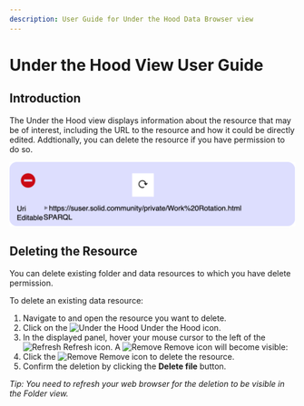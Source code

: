 ```yaml
---
description: User Guide for Under the Hood Data Browser view
---
```


# Under the Hood View User Guide

## Introduction

The Under the Hood view displays information about the resource that may be of interest, including the URL to the resource and how it could be directly edited. Addtionally, you can delete the resource if you have permission to do so.

<img src="Delete_Resource.png" alt="Delete an existing Resource" width="632">

## Deleting the Resource
You can delete existing folder and data resources to which you have delete permission.

To delete an existing data resource:
1. Navigate to and open the resource you want to delete.
2. Click on the <img src="https://solid.github.io/solid-ui/src/originalIcons/tango/22-emblem-system.png" alt="Under the Hood" width="16" height="16"> Under the Hood icon.
3. In the displayed panel, hover your mouse cursor to the left of the <img src="https://solid.github.io/solid-ui/src/icons/noun_479395.svg" alt="Refresh" width="16"> Refresh icon. A <img src="https://solid.github.io/solid-ui/src/icons/noun_2188_red.svg" alt="Remove" width="16"> Remove icon will become visible:
4. Click the <img src="https://solid.github.io/solid-ui/src/icons/noun_2188_red.svg" alt="Remove" width="16"> Remove  icon to delete the resource.
5. Confirm the deletion by clicking the **Delete file** button.

_Tip: You need to refresh your web browser for the deletion to be visible in the Folder view._

